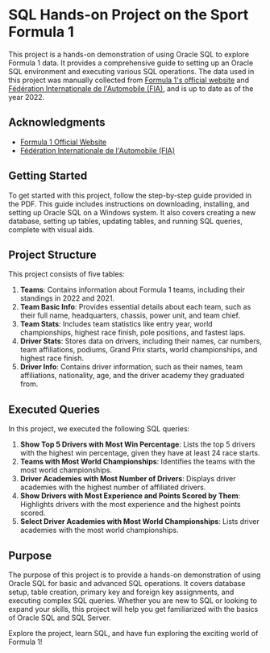 # SQL Hands-on Project on the Sport Formula 1

This project is a hands-on demonstration of using Oracle SQL to explore Formula 1 data. It provides a comprehensive guide to setting up an Oracle SQL environment and executing various SQL operations. The data used in this project was manually collected from [Formula 1's official website](https://www.formula1.com/) and [Fédération Internationale de l'Automobile (FIA)](https://www.fia.com/), and is up to date as of the year 2022.

## Acknowledgments

- [Formula 1 Official Website](https://www.formula1.com/)
- [Fédération Internationale de l'Automobile (FIA)](https://www.fia.com/)

## Getting Started

To get started with this project, follow the step-by-step guide provided in the PDF. This guide includes instructions on downloading, installing, and setting up Oracle SQL on a Windows system. It also covers creating a new database, setting up tables, updating tables, and running SQL queries, complete with visual aids.

## Project Structure

This project consists of five tables:

1. **Teams**: Contains information about Formula 1 teams, including their standings in 2022 and 2021.
2. **Team Basic Info**: Provides essential details about each team, such as their full name, headquarters, chassis, power unit, and team chief.
3. **Team Stats**: Includes team statistics like entry year, world championships, highest race finish, pole positions, and fastest laps.
4. **Driver Stats**: Stores data on drivers, including their names, car numbers, team affiliations, podiums, Grand Prix starts, world championships, and highest race finish.
5. **Driver Info**: Contains driver information, such as their names, team affiliations, nationality, age, and the driver academy they graduated from.

## Executed Queries

In this project, we executed the following SQL queries:

1. **Show Top 5 Drivers with Most Win Percentage**: Lists the top 5 drivers with the highest win percentage, given they have at least 24 race starts.
2. **Teams with Most World Championships**: Identifies the teams with the most world championships.
3. **Driver Academies with Most Number of Drivers**: Displays driver academies with the highest number of affiliated drivers.
4. **Show Drivers with Most Experience and Points Scored by Them**: Highlights drivers with the most experience and the highest points scored.
5. **Select Driver Academies with Most World Championships**: Lists driver academies with the most world championships.

## Purpose

The purpose of this project is to provide a hands-on demonstration of using Oracle SQL for basic and advanced SQL operations. It covers database setup, table creation, primary key and foreign key assignments, and executing complex SQL queries. Whether you are new to SQL or looking to expand your skills, this project will help you get familiarized with the basics of Oracle SQL and SQL Server.

Explore the project, learn SQL, and have fun exploring the exciting world of Formula 1!
